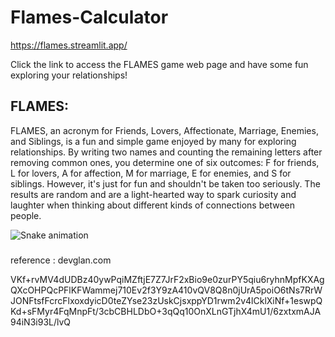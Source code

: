 # Flames-Calculator

https://flames.streamlit.app/
  
Click the  link to access the FLAMES game web page and have some fun exploring your relationships!

## FLAMES:
FLAMES, an acronym for Friends, Lovers, Affectionate, Marriage, Enemies, and Siblings, is a fun and simple game enjoyed by many for exploring relationships. By writing two names and counting the remaining letters after removing common ones, you determine one of six outcomes: F for friends, L for lovers, A for affection, M for marriage, E for enemies, and S for siblings. However, it's just for fun and shouldn't be taken too seriously. The results are random and are a light-hearted way to spark curiosity and laughter when thinking about different kinds of connections between people.

<img src="https://raw.githubusercontent.com/manuemmanuel/manuemmanuel/output/snake.svg" alt="Snake animation" />

###

reference :  devglan.com 

VKf+rvMV4dUDBz40ywPqiMZftjE7Z7JrF2xBio9e0zurPY5qiu6ryhnMpfKXAgQXcOHPQcPFlKFWammej710Ev2f3Y9zA410vQV8Q8n0jUrA5poiO6tNs7RrWJONFtsfFcrcFlxoxdyicD0teZYse23zUskCjsxppYD1rwm2v4lCklXiNf+1eswpQKd+sFMyr4FqMnpFt/3cbCBHLDbO+3qQq10OnXLnGTjhX4mU1/6zxtxmAJA94iN3i93L/lvQ









































